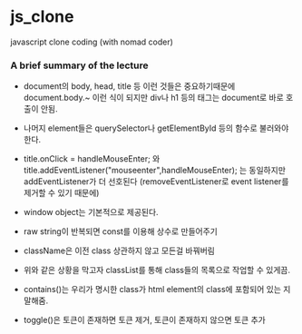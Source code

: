 # js_clone
javascript clone coding (with nomad coder)

<h3>A brief summary of the lecture</h3>

- document의 body, head, title 등 이런 것들은 중요하기때문에 document.body.~ 이런 식이 되지만 div나 h1 등의 태그는 document로
바로 호출이 안됨.

- 나머지 element들은 querySelector나 getElementById 등의 함수로 불러와야 한다.

- title.onClick = handleMouseEnter; 와 title.addEventListener("mouseenter",handleMouseEnter); 는 동일하지만
addEventListener가 더 선호된다 (removeEventListener로 event listener를 제거할 수 있기 때문에)

- window object는 기본적으로 제공된다.

- raw string이 반복되면 const를 이용해 상수로 만들어주기

- className은 이전 class 상관하지 않고 모든걸 바꿔버림

- 위와 같은 상황을 막고자 classList를 통해 class들의 목록으로 작업할 수 있게끔.

- contains()는 우리가 명시한 class가 html element의 class에 포함되어 있는 지 말해줌.

- toggle()은 토큰이 존재하면 토큰 제거, 토큰이 존재하지 않으면 토큰 추가